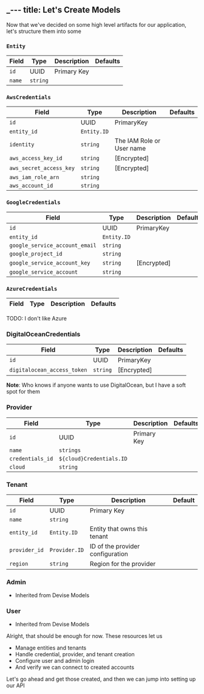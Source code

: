 _---
title: Let's Create Models
---

Now that we've decided on some high level artifacts for our application, let's structure them into some 


### `Entity`
| Field | Type | Description | Defaults |
|---|---|---|---|
| `id` | UUID | Primary Key | | |
| `name` | `string` | | |

### `AwsCredentials`
| Field                   | Type       | Description               | Defaults |
|-------------------------|------------|---------------------------|---|
| `id`                    | UUID       | PrimaryKey                | | |
| `entity_id`             | `Entity.ID` |                           | |
| `identity`              | `string`    | The IAM Role or User name |          |
| `aws_access_key_id`     | `string`   | [Encrypted]               | |
| `aws_secret_access_key` | `string`   | [Encrypted]               | |
| `aws_iam_role_arn`      | `string`   |                           | |
| `aws_account_id`        | `string`   |                           | |

### `GoogleCredentials` 
| Field                          | Type       | Description | Defaults |
|--------------------------------|------------|-------------|---|
| `id`                           | UUID       | PrimaryKey  | | |
| `entity_id`                    | `Entity.ID` |             | |
| `google_service_account_email` | `string`    |             |          |
| `google_project_id`            | `string`   |             | |
| `google_service_account_key`   | `string`   | [Encrypted] | |
| `google_service_account`       | `string`   | | |

### `AzureCredentials` 
| Field | Type | Description | Defaults |
|---|---|---|---|
TODO: I don't like Azure

### DigitalOceanCredentials 
| Field | Type | Description | Defaults |
|---|---|---|---|
| `id` | UUID | PrimaryKey | |
| `digitalocean_access_token` | `string` | [Encrypted] | |

**Note**: Who knows if anyone wants to use DigitalOcean, but I have a soft spot for them
### Provider 
| Field | Type                    | Description | Defaults |
|---|-------------------------|---|---|
| `id` | UUID                    | Primary Key | |
| `name` | `strings`               | | |
| `credentials_id` | `${cloud}Credentials.ID` | | |
| `cloud` | `string` | | |

### Tenant 
| Field | Type | Description                  | Default |
|---|---|------------------------------|---|
| `id` | UUID | Primary Key                  | | | 
| `name` | `string` |                              | |
| `entity_id` | `Entity.ID` | Entity that owns this tenant | |
| `provider_id` | `Provider.ID` | ID of the provider configuration | |_
| `region` | `string` | Region for the provider | | |

### Admin 
- Inherited from Devise Models
### User
- Inherited from Devise Models


Alright, that should be enough for now. These resources let us
- Manage entities and  tenants
- Handle credential, provider, and tenant creation
- Configure user and admin login
- And verify we can connect to created accounts

Let's go ahead and get those created, and then we can jump into setting up our API 

